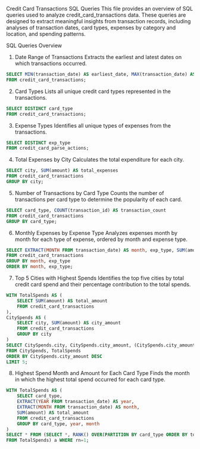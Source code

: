 Credit Card Transactions SQL Queries
This file provides an overview of SQL queries used to analyze credit_card_transactions data. These queries are designed to extract meaningful insights from transaction records, including analyses of transaction dates, card types, expenses by category and location, and spending patterns.

SQL Queries Overview

1. Date Range of Transactions
Extracts the earliest and latest dates on which transactions occurred.

```sql
SELECT MIN(transaction_date) AS earliest_date, MAX(transaction_date) AS latest_date
FROM credit_card_transactions;
```

2. Card Types
Lists all unique credit card types represented in the transactions.

```sql
SELECT DISTINCT card_type
FROM credit_card_transactions;
```

3. Expense Types
Identifies all unique types of expenses from the transactions.

```sql
SELECT DISTINCT exp_type
FROM credit_card_parse_actions;
```

4. Total Expenses by City
Calculates the total expenditure for each city.

```sql
SELECT city, SUM(amount) AS total_expenses
FROM credit_card_transactions
GROUP BY city;
```

5. Number of Transactions by Card Type
Counts the number of transactions per card type to determine the popularity of each card.

```sql
SELECT card_type, COUNT(transaction_id) AS transaction_count
FROM credit_card_transactions
GROUP BY card_type;
```

6. Monthly Expenses by Expense Type
Analyzes expenses month by month for each type of expense, ordered by month and expense type.

```sql
SELECT EXTRACT(MONTH FROM transaction_date) AS month, exp_type, SUM(amount) AS monthly_expense
FROM credit_card_transactions
GROUP BY month, exp_type
ORDER BY month, exp_type;
```

7. Top 5 Cities with Highest Spends
Identifies the top five cities by total credit card spend and their percentage contribution to the total spends.

```sql
WITH TotalSpends AS (
    SELECT SUM(amount) AS total_amount
    FROM credit_card_transactions
),
CitySpends AS (
    SELECT city, SUM(amount) AS city_amount
    FROM credit_card_transactions
    GROUP BY city
)
SELECT CitySpends.city, CitySpends.city_amount, (CitySpends.city_amount / TotalSpends.total_amount * 100) AS percentage_contribution
FROM CitySpends, TotalSpends
ORDER BY CitySpends.city_amount DESC
LIMIT 5;
```

8. Highest Spend Month and Amount for Each Card Type
Finds the month in which the highest total spend occurred for each card type.

```sql
WITH TotalSpends AS (
    SELECT card_type, 
    EXTRACT(YEAR FROM transaction_date) AS year, 
    EXTRACT(MONTH FROM transaction_date) AS month, 
    SUM(amount) AS total_amount
    FROM credit_card_transactions
    GROUP BY card_type, year, month
)
SELECT * FROM (SELECT *, RANK() OVER(PARTITION BY card_type ORDER BY total_amount DESC) AS rn
FROM TotalSpends) a WHERE rn=1;
```

